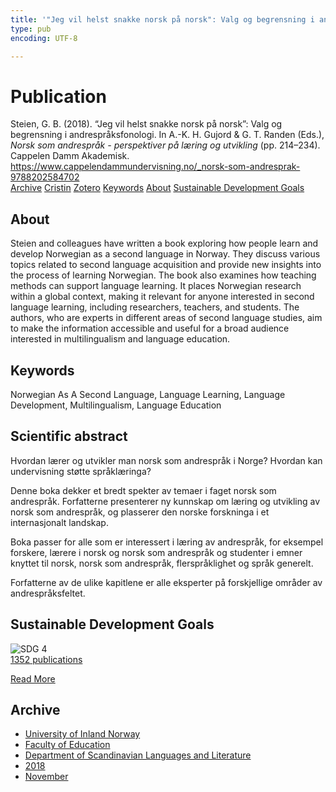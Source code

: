 ```yaml
---
title: '"Jeg vil helst snakke norsk på norsk": Valg og begrensning i andrespråksfonologi'
type: pub
encoding: UTF-8

---
```

<h1>Publication</h1>
<article id="csl-bib-container-WKTUH2CA" class="csl-bib-container">
  <div class="csl-bib-body"> <div class="csl-entry">Steien, G. B. (2018). “Jeg vil helst snakke norsk på norsk”: Valg og begrensning i andrespråksfonologi. In A.-K. H. Gujord &#38; G. T. Randen (Eds.), <i>Norsk som andrespråk - perspektiver på læring og utvikling</i> (pp. 214–234). Cappelen Damm Akademisk. <a href="https://www.cappelendammundervisning.no/_norsk-som-andresprak-9788202584702">https://www.cappelendammundervisning.no/_norsk-som-andresprak-9788202584702</a></div> </div>
  <div class="csl-bib-buttons">
    <a href="#taxonomy-article-WKTUH2CA" alt="archive" class="csl-bib-button">Archive</a>
    <a href="https://app.cristin.no/results/show.jsf?id=1630069" alt="Cristin" class="csl-bib-button">Cristin</a>
    <a href="http://zotero.org/groups/5881554/items/WKTUH2CA" alt="Zotero" class="csl-bib-button">Zotero</a>
    <a href="#keywords-article-WKTUH2CA" alt="keywords" class="csl-bib-button">Keywords</a>
    <a href="#about-article-WKTUH2CA" alt="about_pub" class="csl-bib-button">About</a>
    <a href="#sdg-article-WKTUH2CA" alt="sdg" class="csl-bib-button">Sustainable Development Goals</a>
  </div>
  <div id="csl-bib-meta-container-WKTUH2CA"></div>
</article>
<div id="csl-bib-meta-WKTUH2CA" class="csl-bib-meta">
  <article id="about-article-WKTUH2CA" class="about_pub-article">
    <h1>About</h1>
    Steien and colleagues have written a book exploring how people learn and develop Norwegian as a second language in Norway. They discuss various topics related to second language acquisition and provide new insights into the process of learning Norwegian. The book also examines how teaching methods can support language learning. It places Norwegian research within a global context, making it relevant for anyone interested in second language learning, including researchers, teachers, and students. The authors, who are experts in different areas of second language studies, aim to make the information accessible and useful for a broad audience interested in multilingualism and language education.
  </article>
  <article id="keywords-article-WKTUH2CA" class="keywords-article">
    <h1>Keywords</h1>
    Norwegian As A Second Language, Language Learning, Language Development, Multilingualism, Language Education
  </article>
  <article id="abstract-article-WKTUH2CA" class="abstract-article">
    <h1>Scientific abstract</h1>
    Hvordan lærer og utvikler man norsk som andrespråk i Norge?  
Hvordan kan undervisning støtte språklæringa? 
 
Denne boka dekker et bredt spekter av temaer i faget norsk som andrespråk. Forfatterne presenterer ny kunnskap om læring og utvikling av norsk som andrespråk, og plasserer den norske forskninga i et internasjonalt landskap. 
 
Boka passer for alle som er interessert i læring av andrespråk, for eksempel forskere, lærere i norsk og norsk som andrespråk og studenter i emner knyttet til norsk, norsk som andrespråk, flerspråklighet og språk generelt. 
 
Forfatterne av de ulike kapitlene er alle eksperter på forskjellige områder av andrespråksfeltet.
  </article>
  <article id="sdg-article-WKTUH2CA" class="sdg-article">
    <h1>Sustainable Development Goals</h1>
    <div class="sdg-container"><div id="sdg4" class="sdg">
        <img src="{{< params subfolder >}}images/sdg/sdg04_en.png" class="image" alt="SDG 4">
        <div class="sdg-overlay">
          <a href="/en/archive/?key=?sdg=4#archive" class="sdg-publication-count"><span>1352</span> publications</a>
          <p><a href="https://sdgs.un.org/goals/goal4" class="sdg-read-more">Read More</a></p>
        </div>
      </div></div>
  </article>
  <article id="taxonomy-article-WKTUH2CA" class="taxonomy-article">
    <h1>Archive</h1>
    <ul>
      <li>
        <a href="/en/archive/?key=3DCRN523">University of Inland Norway</a>
      </li>
      <li>
        <a href="/en/archive/?key=WYNZA47F">Faculty of Education</a>
      </li>
      <li>
        <a href="/en/archive/?key=T9U6ILTU">Department of Scandinavian Languages and Literature</a>
      </li>
      <li>
        <a href="/en/archive/?key=6K7ZIYQV">2018</a>
      </li>
      <li>
        <a href="/en/archive/?key=TREPXF5H">November</a>
      </li>
    </ul>
  </article>
</div>
